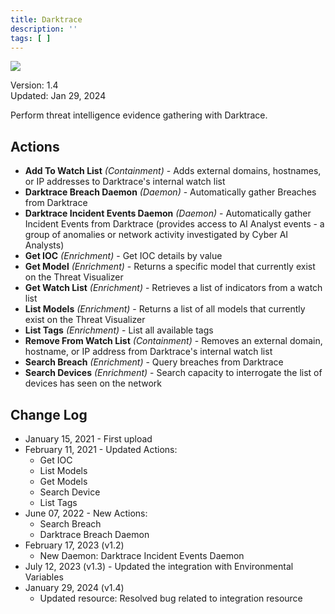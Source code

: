 ```yaml
---
title: Darktrace
description: ''
tags: [ ]
---
```


![](/img/platform-services/automation-service/app-central/logos/darktrace.png)

Version: 1.4  
Updated: Jan 29, 2024

Perform threat intelligence evidence gathering with Darktrace.

## Actions

* **Add To Watch List** *(Containment)* - Adds external domains, hostnames, or IP addresses to Darktrace's internal
  watch list
* **Darktrace Breach Daemon** *(Daemon)* - Automatically gather Breaches from Darktrace
* **Darktrace Incident Events Daemon** *(Daemon)* - Automatically gather Incident Events from Darktrace (provides access
  to AI Analyst events - a group of anomalies or network activity investigated by Cyber AI Analysts)
* **Get IOC** *(Enrichment)* - Get IOC details by value
* **Get Model** *(Enrichment)* - Returns a specific model that currently exist on the Threat Visualizer
* **Get Watch List** *(Enrichment)* - Retrieves a list of indicators from a watch list
* **List Models** *(Enrichment)* - Returns a list of all models that currently exist on the Threat Visualizer
* **List Tags** *(Enrichment)* - List all available tags
* **Remove From Watch List** *(Containment)* - Removes an external domain, hostname, or IP address from Darktrace's
  internal watch list
* **Search Breach** *(Enrichment)* - Query breaches from Darktrace
* **Search Devices** *(Enrichment)* - Search capacity to interrogate the list of devices has seen on the network

## Change Log

* January 15, 2021 - First upload
* February 11, 2021 - Updated Actions:
    + Get IOC
    + List Models
    + Get Models
    + Search Device
    + List Tags
* June 07, 2022 - New Actions:
    + Search Breach
    + Darktrace Breach Daemon
* February 17, 2023 (v1.2)
    + New Daemon: Darktrace Incident Events Daemon
* July 12, 2023 (v1.3) - Updated the integration with Environmental Variables
* January 29, 2024 (v1.4)
    + Updated resource: Resolved bug related to integration resource
